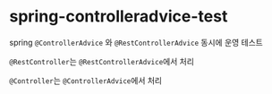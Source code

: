 # spring-controlleradvice-test

spring `@ControllerAdvice` 와 `@RestControllerAdvice` 동시에 운영 테스트

`@RestController`는 `@RestControllerAdvice`에서 처리

`@Controller`는 `@ControllerAdvice`에서 처리

